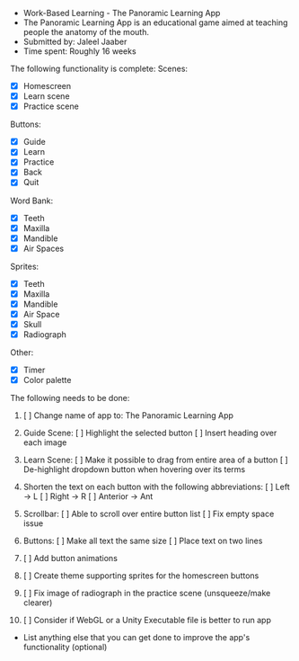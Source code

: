 * Work-Based Learning - The Panoramic Learning App
* The Panoramic Learning App is an educational game aimed at teaching people the anatomy of the mouth.
* Submitted by: Jaleel Jaaber
* Time spent: Roughly 16 weeks

The following functionality is complete:
Scenes:
* [x] Homescreen
* [x] Learn scene
* [x] Practice scene
      
Buttons:
* [x] Guide
* [x] Learn
* [x] Practice
* [x] Back
* [x] Quit
      
Word Bank:
* [x] Teeth
* [x] Maxilla
* [x] Mandible
* [x] Air Spaces
      
Sprites:
* [x] Teeth
* [x] Maxilla
* [x] Mandible
* [x] Air Space
* [x] Skull
* [x] Radiograph

Other:
* [x] Timer
* [x] Color palette
      
The following needs to be done:

1. [ ] Change name of app to: The Panoramic Learning App
      
2. Guide Scene:
   [ ] Highlight the selected button
   [ ] Insert heading over each image

3. Learn Scene:
   [ ] Make it possible to drag from entire area of a button
   [ ] De-highlight dropdown button when hovering over its terms

4. Shorten the text on each button with the following abbreviations:
   [ ] Left -> L
   [ ] Right -> R
   [ ] Anterior -> Ant

5. Scrollbar:
   [ ] Able to scroll over entire button list
   [ ] Fix empty space issue

6. Buttons:
   [ ] Make all text the same size
   [ ] Place text on two lines

7. [ ] Add button animations

8. [ ] Create theme supporting sprites for the homescreen buttons

9. [ ] Fix image of radiograph in the practice scene (unsqueeze/make clearer)

10. [ ] Consider if WebGL or a Unity Executable file is better to run app

* List anything else that you can get done to improve the app's functionality (optional)


  
